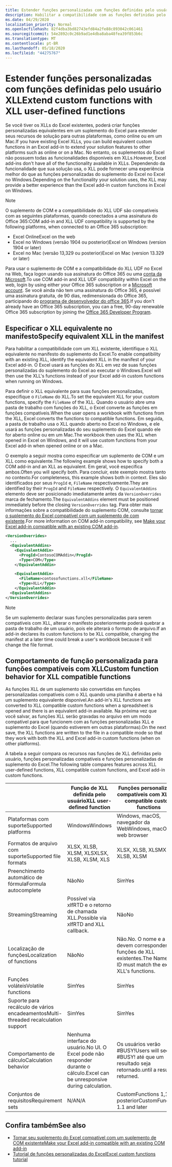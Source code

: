 ```yaml
---
title: Estender funções personalizadas com funções definidas pelo usuário XLL
description: Habilitar a compatibilidade com as funções definidas pelo usuário do Excel XLL que possuem funcionalidade equivalente às suas funções personalizadas
ms.date: 04/29/2020
localization_priority: Normal
ms.openlocfilehash: 82f4dba3bd82743efd84a2fe88c893042c061461
ms.sourcegitcommit: 54e2892c0c26b9ad1e4dba8aba48fea39f853b6c
ms.translationtype: MT
ms.contentlocale: pt-BR
ms.lasthandoff: 05/18/2020
ms.locfileid: "44275767"
---
```

# <a name="extend-custom-functions-with-xll-user-defined-functions"></a><span data-ttu-id="8d21b-103">Estender funções personalizadas com funções definidas pelo usuário XLL</span><span class="sxs-lookup"><span data-stu-id="8d21b-103">Extend custom functions with XLL user-defined functions</span></span>

<span data-ttu-id="8d21b-104">Se você tiver os XLLs do Excel existentes, poderá criar funções personalizadas equivalentes em um suplemento do Excel para estender seus recursos de solução para outras plataformas, como online ou em um Mac.</span><span class="sxs-lookup"><span data-stu-id="8d21b-104">If you have existing Excel XLLs, you can build equivalent custom functions in an Excel add-in to extend your solution features to other platforms such as online or on a Mac.</span></span> <span data-ttu-id="8d21b-105">No entanto, os suplementos do Excel não possuem todas as funcionalidades disponíveis em XLLs.</span><span class="sxs-lookup"><span data-stu-id="8d21b-105">However, Excel add-ins don't have all of the functionality available in XLLs.</span></span> <span data-ttu-id="8d21b-106">Dependendo da funcionalidade que sua solução usa, o XLL pode fornecer uma experiência melhor do que as funções personalizadas do suplemento do Excel no Excel no Windows.</span><span class="sxs-lookup"><span data-stu-id="8d21b-106">Depending on the functionality your solution uses, the XLL may provide a better experience than the Excel add-in custom functions in Excel on Windows.</span></span>

> [!NOTE]
> <span data-ttu-id="8d21b-107">O suplemento de COM e a compatibilidade do XLL UDF são compatíveis com as seguintes plataformas, quando conectados a uma assinatura do Office 365:</span><span class="sxs-lookup"><span data-stu-id="8d21b-107">COM add-in and XLL UDF compatibility is supported by the following platforms, when connected to an Office 365 subscription:</span></span>
> - <span data-ttu-id="8d21b-108">Excel Online</span><span class="sxs-lookup"><span data-stu-id="8d21b-108">Excel on the web</span></span>
> - <span data-ttu-id="8d21b-109">Excel no Windows (versão 1904 ou posterior)</span><span class="sxs-lookup"><span data-stu-id="8d21b-109">Excel on Windows (version 1904 or later)</span></span>
> - <span data-ttu-id="8d21b-110">Excel no Mac (versão 13,329 ou posterior)</span><span class="sxs-lookup"><span data-stu-id="8d21b-110">Excel on Mac (version 13.329 or later)</span></span>
> 
> <span data-ttu-id="8d21b-111">Para usar o suplemento de COM e a compatibilidade do XLL UDF no Excel na Web, faça logon usando sua assinatura do Office 365 ou uma [conta da Microsoft](https://account.microsoft.com/account).</span><span class="sxs-lookup"><span data-stu-id="8d21b-111">To use COM add-in and XLL UDF compatibility within Excel on the web, login by using either your Office 365 subscription or a [Microsoft account](https://account.microsoft.com/account).</span></span> <span data-ttu-id="8d21b-112">Se você ainda não tem uma assinatura do Office 365, é possível uma assinatura gratuita, de 90 dias, redimensionada do Office 365, participando do [programa de desenvolvedor do office 365](https://developer.microsoft.com/office/dev-program).</span><span class="sxs-lookup"><span data-stu-id="8d21b-112">If you don't already have an Office 365 subscription, you can a free, 90-day renewable Office 365 subscription by joining the [Office 365 Developer Program](https://developer.microsoft.com/office/dev-program).</span></span>

## <a name="specify-equivalent-xll-in-the-manifest"></a><span data-ttu-id="8d21b-113">Especificar o XLL equivalente no manifesto</span><span class="sxs-lookup"><span data-stu-id="8d21b-113">Specify equivalent XLL in the manifest</span></span>

<span data-ttu-id="8d21b-114">Para habilitar a compatibilidade com um XLL existente, identifique o XLL equivalente no manifesto do suplemento do Excel.</span><span class="sxs-lookup"><span data-stu-id="8d21b-114">To enable compatibility with an existing XLL, identify the equivalent XLL in the manifest of your Excel add-in.</span></span> <span data-ttu-id="8d21b-115">O Excel usará as funções do XLL em vez de suas funções personalizadas do suplemento do Excel ao executar o Windows.</span><span class="sxs-lookup"><span data-stu-id="8d21b-115">Excel will then use the XLL's functions instead of your Excel add-in custom functions when running on Windows.</span></span>

<span data-ttu-id="8d21b-116">Para definir o XLL equivalente para suas funções personalizadas, especifique o `FileName` do XLL.</span><span class="sxs-lookup"><span data-stu-id="8d21b-116">To set the equivalent XLL for your custom functions, specify the `FileName` of the XLL.</span></span> <span data-ttu-id="8d21b-117">Quando o usuário abre uma pasta de trabalho com funções do XLL, o Excel converte as funções em funções compatíveis.</span><span class="sxs-lookup"><span data-stu-id="8d21b-117">When the user opens a workbook with functions from the XLL, Excel converts the functions to compatible functions.</span></span> <span data-ttu-id="8d21b-118">Em seguida, a pasta de trabalho usa o XLL quando aberto no Excel no Windows, e ele usará as funções personalizadas do seu suplemento do Excel quando ele for aberto online ou em um Mac.</span><span class="sxs-lookup"><span data-stu-id="8d21b-118">The workbook then uses the XLL when opened in Excel on Windows, and it will use custom functions from your Excel add-in when opened online or on a Mac.</span></span>

<span data-ttu-id="8d21b-119">O exemplo a seguir mostra como especificar um suplemento de COM e um XLL como equivalente.</span><span class="sxs-lookup"><span data-stu-id="8d21b-119">The following example shows how to specify both a COM add-in and an XLL as equivalent.</span></span> <span data-ttu-id="8d21b-120">Em geral, você especifica ambos.</span><span class="sxs-lookup"><span data-stu-id="8d21b-120">Often you will specify both.</span></span> <span data-ttu-id="8d21b-121">Para concluir, este exemplo mostra tanto no contexto.</span><span class="sxs-lookup"><span data-stu-id="8d21b-121">For completeness, this example shows both in context.</span></span> <span data-ttu-id="8d21b-122">Eles são identificados por seus `ProgId` e, `FileName` respectivamente.</span><span class="sxs-lookup"><span data-stu-id="8d21b-122">They are identified by their `ProgId` and `FileName` respectively.</span></span> <span data-ttu-id="8d21b-123">O `EquivalentAddins` elemento deve ser posicionado imediatamente antes da `VersionOverrides` marca de fechamento.</span><span class="sxs-lookup"><span data-stu-id="8d21b-123">The `EquivalentAddins` element must be positioned immediately before the closing `VersionOverrides` tag.</span></span> <span data-ttu-id="8d21b-124">Para obter mais informações sobre a compatibilidade do suplemento COM, consulte [tornar o suplemento do Excel compatível com um suplemento de com existente](../develop/make-office-add-in-compatible-with-existing-com-add-in.md).</span><span class="sxs-lookup"><span data-stu-id="8d21b-124">For more information on COM add-in compatibility, see [Make your Excel add-in compatible with an existing COM add-in](../develop/make-office-add-in-compatible-with-existing-com-add-in.md).</span></span>

```xml
<VersionOverrides>
  ...
  <EquivalentAddins>
    <EquivalentAddin>
      <ProgId>ContosoCOMAddin</ProgId>
      <Type>COM</Type>
    </EquivalentAddin>

    <EquivalentAddin>
      <FileName>contosofunctions.xll</FileName>
      <Type>XLL</Type>
    </EquivalentAddin>
  <EquivalentAddins>
</VersionOverrides>
```

> [!NOTE]
> <span data-ttu-id="8d21b-125">Se um suplemento declarar suas funções personalizadas para serem compatíveis com XLL, alterar o manifesto posteriormente poderá quebrar a pasta de trabalho de um usuário, pois ele alterará o formato de arquivo.</span><span class="sxs-lookup"><span data-stu-id="8d21b-125">If an add-in declares its custom functions to be XLL compatible, changing the manifest at a later time could break a user's workbook because it will change the file format.</span></span>

## <a name="custom-function-behavior-for-xll-compatible-functions"></a><span data-ttu-id="8d21b-126">Comportamento de função personalizada para funções compatíveis com XLL</span><span class="sxs-lookup"><span data-stu-id="8d21b-126">Custom function behavior for XLL compatible functions</span></span>

<span data-ttu-id="8d21b-127">As funções XLL de um suplemento são convertidas em funções personalizadas compatíveis com o XLL quando uma planilha é aberta e há um suplemento equivalente disponível.</span><span class="sxs-lookup"><span data-stu-id="8d21b-127">An add-in's XLL functions are converted to XLL compatible custom functions when a spreadsheet is opened and there is an equivalent add-in available.</span></span> <span data-ttu-id="8d21b-128">Na próxima vez que você salvar, as funções XLL serão gravadas no arquivo em um modo compatível para que funcionem com as funções personalizadas XLL e suplemento do Excel (quando estiverem em outras plataformas).</span><span class="sxs-lookup"><span data-stu-id="8d21b-128">On the next save, the XLL functions are written to the file in a compatible mode so that they work with both the XLL and Excel add-in custom functions (when on other platforms).</span></span>

<span data-ttu-id="8d21b-129">A tabela a seguir compara os recursos nas funções de XLL definidas pelo usuário, funções personalizadas compatíveis e funções personalizadas de suplemento do Excel.</span><span class="sxs-lookup"><span data-stu-id="8d21b-129">The following table compares features across XLL user-defined functions, XLL compatible custom functions, and Excel add-in custom functions.</span></span>

|         |<span data-ttu-id="8d21b-130">Função de XLL definida pelo usuário</span><span class="sxs-lookup"><span data-stu-id="8d21b-130">XLL user-defined function</span></span> |<span data-ttu-id="8d21b-131">Funções personalizadas compatíveis com XLL</span><span class="sxs-lookup"><span data-stu-id="8d21b-131">XLL compatible custom functions</span></span> |<span data-ttu-id="8d21b-132">Função personalizada de suplemento do Excel</span><span class="sxs-lookup"><span data-stu-id="8d21b-132">Excel add-in custom function</span></span> |
|---------|---------|---------|---------|
| <span data-ttu-id="8d21b-133">Plataformas com suporte</span><span class="sxs-lookup"><span data-stu-id="8d21b-133">Supported platforms</span></span> | <span data-ttu-id="8d21b-134">Windows</span><span class="sxs-lookup"><span data-stu-id="8d21b-134">Windows</span></span> | <span data-ttu-id="8d21b-135">Windows, macOS, navegador da Web</span><span class="sxs-lookup"><span data-stu-id="8d21b-135">Windows, macOS, web browser</span></span> | <span data-ttu-id="8d21b-136">Windows, macOS, navegador da Web</span><span class="sxs-lookup"><span data-stu-id="8d21b-136">Windows, macOS, web browser</span></span> |
| <span data-ttu-id="8d21b-137">Formatos de arquivo com suporte</span><span class="sxs-lookup"><span data-stu-id="8d21b-137">Supported file formats</span></span> | <span data-ttu-id="8d21b-138">XLSX, XLSB, XLSM, XLS</span><span class="sxs-lookup"><span data-stu-id="8d21b-138">XLSX, XLSB, XLSM, XLS</span></span> | <span data-ttu-id="8d21b-139">XLSX, XLSB, XLSM</span><span class="sxs-lookup"><span data-stu-id="8d21b-139">XLSX, XLSB, XLSM</span></span> | <span data-ttu-id="8d21b-140">XLSX, XLSB, XLSM</span><span class="sxs-lookup"><span data-stu-id="8d21b-140">XLSX, XLSB, XLSM</span></span> |
| <span data-ttu-id="8d21b-141">Preenchimento automático de fórmula</span><span class="sxs-lookup"><span data-stu-id="8d21b-141">Formula autocomplete</span></span> | <span data-ttu-id="8d21b-142">Não</span><span class="sxs-lookup"><span data-stu-id="8d21b-142">No</span></span> | <span data-ttu-id="8d21b-143">Sim</span><span class="sxs-lookup"><span data-stu-id="8d21b-143">Yes</span></span> | <span data-ttu-id="8d21b-144">Sim</span><span class="sxs-lookup"><span data-stu-id="8d21b-144">Yes</span></span> |
| <span data-ttu-id="8d21b-145">Streaming</span><span class="sxs-lookup"><span data-stu-id="8d21b-145">Streaming</span></span> | <span data-ttu-id="8d21b-146">Possível via xlfRTD e o retorno de chamada XLL.</span><span class="sxs-lookup"><span data-stu-id="8d21b-146">Possible via xlfRTD and XLL callback.</span></span> | <span data-ttu-id="8d21b-147">Não</span><span class="sxs-lookup"><span data-stu-id="8d21b-147">No</span></span> | <span data-ttu-id="8d21b-148">Sim</span><span class="sxs-lookup"><span data-stu-id="8d21b-148">Yes</span></span> |
| <span data-ttu-id="8d21b-149">Localização de funções</span><span class="sxs-lookup"><span data-stu-id="8d21b-149">Localization of functions</span></span> | <span data-ttu-id="8d21b-150">Não</span><span class="sxs-lookup"><span data-stu-id="8d21b-150">No</span></span> | <span data-ttu-id="8d21b-151">Não.</span><span class="sxs-lookup"><span data-stu-id="8d21b-151">No.</span></span> <span data-ttu-id="8d21b-152">O nome e a ID devem corresponder às funções de XLL existentes.</span><span class="sxs-lookup"><span data-stu-id="8d21b-152">The Name and ID must match the existing XLL's functions.</span></span> | <span data-ttu-id="8d21b-153">Sim</span><span class="sxs-lookup"><span data-stu-id="8d21b-153">Yes</span></span> |
| <span data-ttu-id="8d21b-154">Funções voláteis</span><span class="sxs-lookup"><span data-stu-id="8d21b-154">Volatile functions</span></span> | <span data-ttu-id="8d21b-155">Sim</span><span class="sxs-lookup"><span data-stu-id="8d21b-155">Yes</span></span> | <span data-ttu-id="8d21b-156">Sim</span><span class="sxs-lookup"><span data-stu-id="8d21b-156">Yes</span></span> | <span data-ttu-id="8d21b-157">Sim</span><span class="sxs-lookup"><span data-stu-id="8d21b-157">Yes</span></span> |
| <span data-ttu-id="8d21b-158">Suporte para recálculo de vários encadeamentos</span><span class="sxs-lookup"><span data-stu-id="8d21b-158">Multi-threaded recalculation support</span></span> | <span data-ttu-id="8d21b-159">Sim</span><span class="sxs-lookup"><span data-stu-id="8d21b-159">Yes</span></span> | <span data-ttu-id="8d21b-160">Sim</span><span class="sxs-lookup"><span data-stu-id="8d21b-160">Yes</span></span> | <span data-ttu-id="8d21b-161">Sim</span><span class="sxs-lookup"><span data-stu-id="8d21b-161">Yes</span></span> |
| <span data-ttu-id="8d21b-162">Comportamento de cálculo</span><span class="sxs-lookup"><span data-stu-id="8d21b-162">Calculation behavior</span></span> | <span data-ttu-id="8d21b-163">Nenhuma interface do usuário.</span><span class="sxs-lookup"><span data-stu-id="8d21b-163">No UI.</span></span> <span data-ttu-id="8d21b-164">O Excel pode não responder durante o cálculo.</span><span class="sxs-lookup"><span data-stu-id="8d21b-164">Excel can be unresponsive during calculation.</span></span> | <span data-ttu-id="8d21b-165">Os usuários verão #BUSY!</span><span class="sxs-lookup"><span data-stu-id="8d21b-165">Users will see #BUSY!</span></span> <span data-ttu-id="8d21b-166">até que um resultado seja retornado.</span><span class="sxs-lookup"><span data-stu-id="8d21b-166">until a result is returned.</span></span> | <span data-ttu-id="8d21b-167">Os usuários verão #BUSY!</span><span class="sxs-lookup"><span data-stu-id="8d21b-167">Users will see #BUSY!</span></span> <span data-ttu-id="8d21b-168">até que um resultado seja retornado.</span><span class="sxs-lookup"><span data-stu-id="8d21b-168">until a result is returned.</span></span> |
| <span data-ttu-id="8d21b-169">Conjuntos de requisitos</span><span class="sxs-lookup"><span data-stu-id="8d21b-169">Requirement sets</span></span> | <span data-ttu-id="8d21b-170">N/A</span><span class="sxs-lookup"><span data-stu-id="8d21b-170">N/A</span></span> | <span data-ttu-id="8d21b-171">CustomFunctions 1,1 e posterior</span><span class="sxs-lookup"><span data-stu-id="8d21b-171">CustomFunctions 1.1 and later</span></span> | <span data-ttu-id="8d21b-172">CustomFunctions 1,1 e posterior</span><span class="sxs-lookup"><span data-stu-id="8d21b-172">CustomFunctions 1.1 and later</span></span> |

## <a name="see-also"></a><span data-ttu-id="8d21b-173">Confira também</span><span class="sxs-lookup"><span data-stu-id="8d21b-173">See also</span></span>

- [<span data-ttu-id="8d21b-174">Tornar seu suplemento do Excel compatível com um suplemento de COM existente</span><span class="sxs-lookup"><span data-stu-id="8d21b-174">Make your Excel add-in compatible with an existing COM add-in</span></span>](../develop/make-office-add-in-compatible-with-existing-com-add-in.md)
- [<span data-ttu-id="8d21b-175">Tutorial de funções personalizadas do Excel</span><span class="sxs-lookup"><span data-stu-id="8d21b-175">Excel custom functions tutorial</span></span>](../tutorials/excel-tutorial-create-custom-functions.md)
